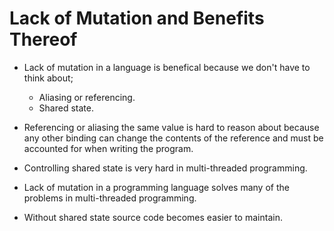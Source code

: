 # Lack of Mutation and Benefits Thereof

* Lack of mutation in a language is benefical because we don't have to think about;
    * Aliasing or referencing. 
    * Shared state.

* Referencing or aliasing the same value is hard to reason about because any other binding can change the contents of the reference and must be accounted for when writing the program.
* Controlling shared state is very hard in multi-threaded programming.
* Lack of mutation in a programming language solves many of the problems in multi-threaded programming.
* Without shared state source code becomes easier to maintain.
